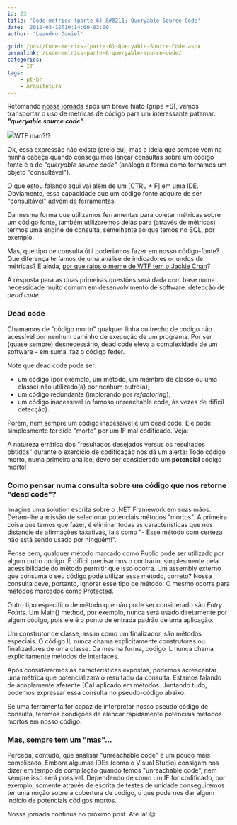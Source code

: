 ```yaml
---
id: 23
title: 'Code metrics (parte 6) &#8211; Queryable Source Code'
date: '2012-03-12T10:14:00-03:00'
author: 'Leandro Daniel'

guid: /post/Code-metrics-(parte-6)-Queryable-Source-Code.aspx
permalink: /code-metrics-parte-6-queryable-source-code/
categories:
    - IT
tags:
    - pt-br
    - Arquitetura
---
```


Retomando [nossa jornada](http://leandrodaniel.com/?tag=/Code+Metrics) após um breve hiato (gripe =S), vamos transportar o uso de métricas de código para um interessante patamar: ***"queryable source code"***.

![](http://leandrodaniel.com/pics/wtfMeme.png)WTF man?!?

Ok, essa expressão não existe (creio eu), mas a ideia que sempre vem na minha cabeça quando conseguimos lançar consultas sobre um código fonte é a de *"queryable source code"* (análoga a forma como tornamos um objeto "consultável").

O que estou falando aqui vai além de um \[CTRL + F\] em uma IDE. Obviamente, essa capacidade que um código fonte adquire de ser "consultável" advém de ferramentas.

Da mesma forma que utilizamos ferramentas para coletar métricas sobre um código fonte, também utilizaremos delas para (através de métricas) termos uma engine de consulta, semelhante ao que temos no SQL, por exemplo.

Mas, que tipo de consulta útil poderíamos fazer em nosso código-fonte? Que diferença teríamos de uma análise de indicadores oriundos de métricas? E ainda, [por que raios o meme de WTF tem o Jackie Chan](http://knowyourmeme.com/memes/my-brain-is-full-of-fk)?

A resposta para as duas primeiras questões será dada com base numa necessidade muito comum em desenvolvimento de software: detecção de *dead code*.

### Dead code

Chamamos de "código morto" qualquer linha ou trecho de código não acessível por nenhum caminho de execução de um programa. Por ser (quase sempre) desnecessário, dead code eleva a complexidade de um software – em suma, faz o código feder.

Note que dead code pode ser:

- um código (por exemplo, um método, um membro de classe ou uma classe) não utilizado(a) por nenhum outro(a);
- um código redundante (implorando por *refactoring*);
- um código inacessível (o famoso unreachable code, às vezes de difícil detecção).

Porém, nem sempre um código inacessível é um dead code. Ele pode simplesmente ter sido "morto" por um IF mal codificado. Veja:

 <script src="https://gist.github.com/2029056.js?file=UnreachableCode.pas" type="text/javascript"></script>

A natureza errática dos "resultados desejados versus os resultados obtidos" durante o exercício de codificação nos dá um alerta: Todo código morto, numa primeira análise, deve ser considerado um **potencial** código morto!

### Como pensar numa consulta sobre um código que nos retorne "dead code"?

Imagine uma solution escrita sobre o .NET Framework em suas mãos. Deram-lhe a missão de selecionar potenciais métodos "mortos". A primeira coisa que temos que fazer, é eliminar todas as características que nos distancie de afirmações taxativas, tais como "- Esse método com certeza não está sendo usado por ninguém!".

Pense bem, qualquer método marcado como Public pode ser utilizado por algum outro código. É difícil precisarmos o contrário, simplesmente pela acessibilidade do método permitir que isso ocorra. Um assembly externo que consuma o seu código pode utilizar esse método, correto? Nossa consulta deve, portanto, ignorar esse tipo de método. O mesmo ocorre para métodos marcados como Protected.

Outro tipo específico de método que não pode ser considerado são *Entry Points*. Um Main() method, por exemplo, nunca será usado diretamente por algum código, pois ele é o ponto de entrada padrão de uma aplicação.

Um construtor de classe, assim como um finalizador, são métodos especiais. O código IL nunca chama explicitamente construtores ou finalizadores de uma classe. Da mesma forma, código IL nunca chama explicitamente métodos de interfaces.

Após considerarmos as características expostas, podemos acrescentar uma métrica que potencializará o resultado da consulta. Estamos falando de acoplamente aferente (Ca) aplicado em métodos. Juntando tudo, podemos expressar essa consulta no pseudo-código abaixo:

 <script src="https://gist.github.com/2021922.js" type="text/javascript"></script>

Se uma ferramenta for capaz de interpretar nosso pseudo código de consulta, teremos condições de elencar rapidamente potenciais métodos mortos em nosso código.

### Mas, sempre tem um "mas"…

Perceba, contudo, que analisar "unreachable code" é um pouco mais complicado. Embora algumas IDEs (como o Visual Studio) consigam nos dizer em tempo de compilação quando temos "unreachable code", nem sempre isso será possível. Dependendo de como um IF for codificado, por exemplo, somente através de escrita de testes de unidade conseguiremos ter uma noção sobre a cobertura de código, o que pode nos dar algum indício de potenciais códigos mortos.

Nossa jornada continua no próximo post. Até lá! 😉
